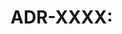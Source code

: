 # ADR-XXXX: <Title>

- Status: Proposed | Accepted | Deprecated | Superseded by ADR-YYYY
- Date: <YYYY-MM-DD>
- Owners: <names>
- Related: <links to PRDs, issues>

## Context
<Why this decision matters and the constraints>

## Options Considered
- <Option A>: <pros/cons>
- <Option B>: <pros/cons>
- <Option C>: <pros/cons>

## Decision
<The chosen option and rationale>

## Implications
- <engineering impact>
- <product impact>
- <risk/mitigation>

## Follow-ups
- <tasks, migrations, docs updates>

